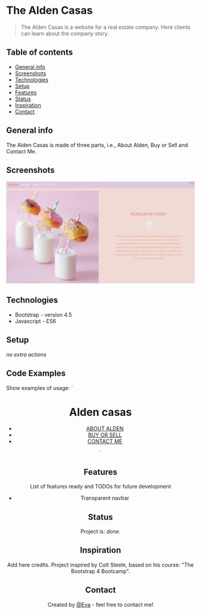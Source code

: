 # The Alden Casas

> The Alden Casas is a website for a real estate company. Here clients can learn about the company story.

## Table of contents

- [General info](#general-info)
- [Screenshots](#screenshots)
- [Technologies](#technologies)
- [Setup](#setup)
- [Features](#features)
- [Status](#status)
- [Inspiration](#inspiration)
- [Contact](#contact)

## General info

The Alden Casas is made of three parts, i.e., About Alden, Buy or Sell and Contact Me.

## Screenshots

![Example screenshot](./images/screenshot.jpg)

## Technologies

- Bootstrap - version 4.5
- Javascript - ES6

## Setup

_no extra actions_

## Code Examples

Show examples of usage:
`<body class="bg-primary">

<header class="hero">
<div id="alden-navbar" class="alden-navbar top">
<h1>
Alden
<span class="brand">casas</span>
</h1>
 <nav>
<ul>
            <li><a href="#alden">ABOUT ALDEN</a></li>
            <li><a href="#purchase">BUY OR SELL</a></li>
            <li><a href="#contact">CONTACT ME</a></li>
          </ul>
        </nav>
      </div>`

## Features

List of features ready and TODOs for future development

- Transparent navbar

## Status

Project is: _done_.

## Inspiration

Add here credits. Project inspired by Colt Steele, based on his course: "The Bootstrap 4 Bootcamp".

## Contact

Created by [@Eva](https://www.facebook.com/profile.php?id=100042321316185) - feel free to contact me!
